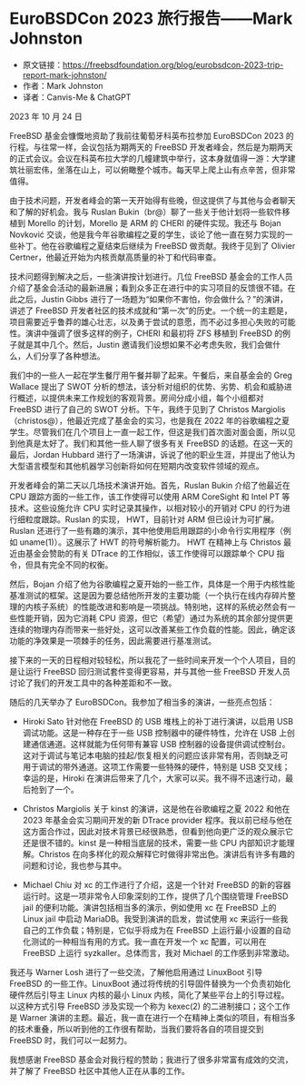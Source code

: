 # EuroBSDCon 2023 旅行报告——Mark Johnston

- 原文链接：<https://freebsdfoundation.org/blog/eurobsdcon-2023-trip-report-mark-johnston/>
- 作者：Mark Johnston
- 译者：Canvis-Me & ChatGPT

2023 年 10 月 24 日

FreeBSD 基金会慷慨地资助了我前往葡萄牙科英布拉参加 EuroBSDCon 2023 的行程。与往常一样，会议包括为期两天的 FreeBSD 开发者峰会，然后是为期两天的正式会议。会议在科英布拉大学的几幢建筑中举行，这本身就值得一游：大学建筑壮丽宏伟，坐落在山上，可以俯瞰整个城市。每天早上爬上山有点辛苦，但非常值得。

由于技术问题，开发者峰会的第一天开始得有些晚，但这提供了与其他与会者聊天和了解的好机会。我与 Ruslan Bukin（br@）聊了一些关于他计划将一些软件移植到 Morello 的计划，Morello 是 ARM 的 CHERI 的硬件实现。我还与 Bojan Novković 交谈，他是我今年谷歌编程之夏的学生，谈论了他一直在努力实现的一些补丁。他在谷歌编程之夏结束后继续为 FreeBSD 做贡献。我终于见到了 Olivier Certner，他最近开始为内核贡献高质量的补丁和代码审查。

技术问题得到解决之后，一些演讲按计划进行。几位 FreeBSD 基金会的工作人员介绍了基金会活动的最新进展；看到众多正在进行中的实习项目的反馈很不错。在此之后，Justin Gibbs 进行了一场题为“如果你不害怕，你会做什么？”的演讲，讲述了 FreeBSD 开发者社区的技术成就和“第一次”的历史。一个统一的主题是，项目需要近乎鲁莽的雄心壮志，以及勇于尝试的意愿，而不必过多担心失败的可能性。演讲中强调了很多这样的例子，CHERI 和最初将 ZFS 移植到 FreeBSD 的例子就是其中几个。然后，Justin 邀请我们设想如果不必考虑失败，我们会做什么，人们分享了各种想法。

我们中的一些人一起在学生餐厅用午餐并聊了起来。午餐后，来自基金会的 Greg Wallace 提出了 SWOT 分析的想法，该分析对组织的优势、劣势、机会和威胁进行概述，以提供未来工作规划的客观背景。房间分成小组，每个小组都对 FreeBSD 进行了自己的 SWOT 分析。下午，我终于见到了 Christos Margiolis（christos@），他最近完成了基金会的实习，也是我在 2022 年的谷歌编程之夏学生。尽管我们在几个项目上一直一起工作，但这是我们首次面对面会面，所以见到他真是太好了。我们和其他一些人聊了很多有关 FreeBSD 的话题。在这一天的最后，Jordan Hubbard 进行了一场演讲，诉说了他的职业生涯，并提出了他认为大型语言模型和其他机器学习创新将如何在短期内改变软件领域的观点。

开发者峰会的第二天以几场技术演讲开始。首先，Ruslan Bukin 介绍了他最近在 CPU 跟踪方面的一些工作，该工作使得可以使用 ARM CoreSight 和 Intel PT 等技术。这些设施允许 CPU 实时记录其操作，以相对较小的开销对 CPU 的行为进行细粒度跟踪。Ruslan 的实现， HWT，目前针对 ARM 但已设计为可扩展。Ruslan 还进行了一些有趣的演示，其中他使用启用跟踪的小命令行实用程序（例如 uname(1)）。这展示了 HWT 的符号解析能力。 HWT 在精神上与 Christos 最近由基金会赞助的有关 DTrace 的工作相似，该工作使得可以跟踪单个 CPU 指令，但具有完全不同的权衡。

然后，Bojan 介绍了他为谷歌编程之夏开始的一些工作，具体是一个用于内核性能基准测试的框架。这是因为要总结他所开发的主要功能（一个执行在线内存碎片整理的内核子系统）的性能改进和影响是一项挑战。特别地，这样的系统必然会有一些性能开销，因为它消耗 CPU 资源，但它（希望）通过为系统的其余部分提供更连续的物理内存而带来一些好处，这可以改善某些工作负载的性能。因此，确定该功能的净效果是一项棘手的任务，因此需要进行基准测试。

接下来的一天的日程相对较轻松，所以我花了一些时间来开发一个个人项目，目的是让运行 FreeBSD 回归测试套件变得更容易，并与其他一些 FreeBSD 开发人员讨论了我们的开发工具中的各种差距和不一致。

随后的几天举办了 EuroBSDCon。我参加了相当多的演讲，一些亮点包括：

- Hiroki Sato 针对他在 FreeBSD 的 USB 堆栈上的补丁进行演讲，以启用 USB 调试功能。这是一种存在于一些 USB 控制器中的硬件特性，允许在 USB 上创建通信通道。这样就能为任何带有兼容 USB 控制器的设备提供调试控制台。这对于调试与笔记本电脑的挂起/恢复相关的问题应该非常有用，否则缺乏可用于调试的带外通道。这项工作需要一些特殊的硬件，特别是 USB 交叉线；幸运的是，Hiroki 在演讲后带来了几个，大家可以买。我不得不迅速行动，最后抢到了一个。

- Christos Margiolis 关于 kinst 的演讲，这是他在谷歌编程之夏 2022 和他在 2023 年基金会实习期间开发的新 DTrace provider 程序。我以前已经与他在这方面合作过，因此对技术背景已经很熟悉，但看到他向更广泛的观众展示它还是很不错的。kinst 是一种相当底层的技术，需要一些 CPU 内部知识才能理解。Christos 在向多样化的观众解释它时做得非常出色。演讲后有许多有趣的问题和讨论，我也参与其中。

- Michael Chiu 对 xc 的工作进行了介绍，这是一个针对 FreeBSD 的新的容器运行时。这是一项非常令人印象深刻的工作，提供了几个围绕管理 FreeBSD jail 的便利功能。演讲包括相当多的演示，例如使用 xc 在 FreeBSD 上的 Linux jail 中启动 MariaDB。我受到演讲的启发，尝试使用 xc 来运行一些我自己的工作负载；特别是，它似乎将成为在 FreeBSD 上运行最小设置的自动化测试的一种相当有用的方式。我一直在开发一个 xc 配置，可以用在 FreeBSD 上运行 syzkaller。总体而言，我对 Michael 的工作感到非常激动。

我还与 Warner Losh 进行了一些交流，了解他启用通过 LinuxBoot 引导 FreeBSD 的一些工作。LinuxBoot 通过将传统的引导固件替换为一个负责初始化硬件然后引导主 Linux 内核的最小 Linux 内核，简化了某些平台上的引导过程。以这种方式引导 FreeBSD 涉及实现一个称为 kexec(2) 的二进制接口；这个工作是 Warner 演讲的主题。最近，我一直在进行一个在精神上类似的项目，有相当多的技术重叠，所以听到他的工作很有帮助，当我们要将各自的项目提交到 FreeBSD 时，我们可以一起努力。

我想感谢 FreeBSD 基金会对我行程的赞助；我进行了很多非常富有成效的交流，并了解了 FreeBSD 社区中其他人正在从事的工作。
